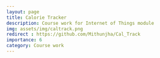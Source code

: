 ```yaml
---
layout: page
title: Calorie Tracker
description: Course work for Internet of Things module
img: assets/img/caltrack.png
redirect : https://github.com/Mithunjha/Cal_Track
importance: 6
category: Course work
---
```

